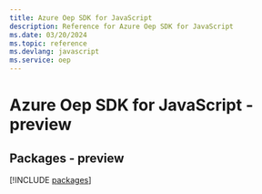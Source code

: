 ```yaml
---
title: Azure Oep SDK for JavaScript
description: Reference for Azure Oep SDK for JavaScript
ms.date: 03/20/2024
ms.topic: reference
ms.devlang: javascript
ms.service: oep
---
```

# Azure Oep SDK for JavaScript - preview
## Packages - preview
[!INCLUDE [packages](oep-index.md)]